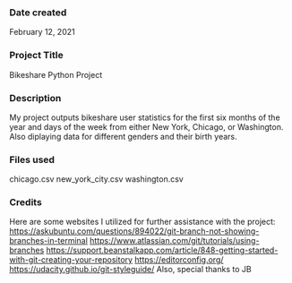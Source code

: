### Date created
February 12, 2021

### Project Title
Bikeshare Python Project

### Description
My project outputs bikeshare user statistics for the first six months of the year and days of the week from either New York, Chicago, or Washington. Also diplaying data for different genders and their birth years.

### Files used
chicago.csv
new_york_city.csv
washington.csv

### Credits
Here are some websites I utilized for further assistance with the project:
https://askubuntu.com/questions/894022/git-branch-not-showing-branches-in-terminal
https://www.atlassian.com/git/tutorials/using-branches
https://support.beanstalkapp.com/article/848-getting-started-with-git-creating-your-repository
https://editorconfig.org/
https://udacity.github.io/git-styleguide/
Also, special thanks to JB
